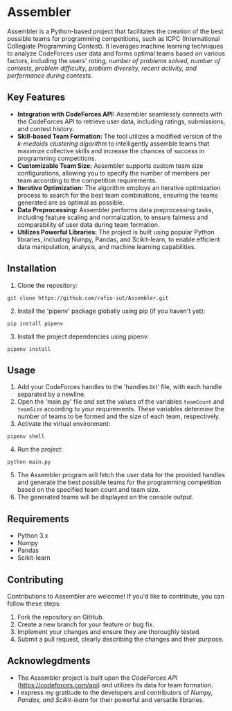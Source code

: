 # Assembler
Assembler is a Python-based project that facilitates the creation of the best possible teams for programming competitions, such as ICPC (International Collegiate Programming Contest). It leverages machine learning techniques to analyze CodeForces user data and forms optimal teams based on various factors, including the users' *rating, number of problems solved, number of contests, problem difficulty, problem diversity, recent activity, and performance during contests*.

## Key Features
- **Integration with CodeForces API:** Assembler seamlessly connects with the CodeForces API to retrieve user data, including ratings, submissions, and contest history.
- **Skill-based Team Formation:** The tool utilizes a modified version of the *k-medoids clustering algorithm* to intelligently assemble teams that maximize collective skills and increase the chances of success in programming competitions.
- **Customizable Team Size:** Assembler supports custom team size configurations, allowing you to specify the number of members per team according to the competition requirements.
- **Iterative Optimization:** The algorithm employs an iterative optimization process to search for the best team combinations, ensuring the teams generated are as optimal as possible.
- **Data Preprocessing:** Assembler performs data preprocessing tasks, including feature scaling and normalization, to ensure fairness and comparability of user data during team formation.
- **Utilizes Powerful Libraries:** The project is built using popular Python libraries, including Numpy, Pandas, and Scikit-learn, to enable efficient data manipulation, analysis, and machine learning capabilities.

## Installation
1. Clone the repository:
```shell
git clone https://github.com/rafio-iut/Assembler.git
```
2. Install the 'pipenv' package globally using pip (if you haven't yet):
```shell
pip install pipenv
```
3. Install the project dependencies using pipenv:
```shell
pipenv install
```

## Usage
1. Add your CodeForces handles to the 'handles.txt' file, with each handle separated by a newline.
2. Open the 'main.py' file and set the values of the variables `teamCount` and `teamSize` according to your requirements. These variables determine the number of teams to be formed and the size of each team, respectively.
3. Activate the virtual environment:
```shell
pipenv shell
```
4. Run the project:
```shell
python main.py
```
5. The Assembler program will fetch the user data for the provided handles and generate the best possible teams for the programming competition based on the specified team count and team size.
6. The generated teams will be displayed on the console output.

## Requirements
- Python 3.x
- Numpy
- Pandas
- Scikit-learn

## Contributing
Contributions to Assembler are welcome! If you'd like to contribute, you can follow these steps:
1. Fork the repository on GitHub.
2. Create a new branch for your feature or bug fix.
3. Implement your changes and ensure they are thoroughly tested.
4. Submit a pull request, clearly describing the changes and their purpose.

## Acknowlegdments
- The Assembler project is built upon the *CodeForces API* (https://codeforces.com/api) and utilizes its data for team formation.
- I express my gratitude to the developers and contributors of *Numpy, Pandas, and Scikit-learn* for their powerful and versatile libraries.